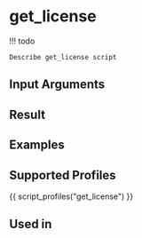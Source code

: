

# get_license

<!-- prettier-ignore -->
!!! todo

    Describe get_license script

## Input Arguments

## Result

## Examples

## Supported Profiles

{{ script_profiles("get_license") }}

## Used in
